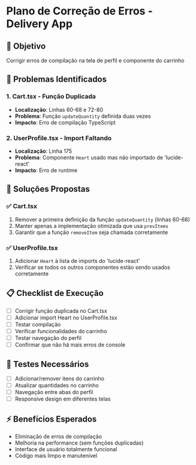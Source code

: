 # Plano de Correção de Erros - Delivery App

## 🎯 Objetivo
Corrigir erros de compilação na tela de perfil e componente do carrinho

## 🐛 Problemas Identificados

### 1. Cart.tsx - Função Duplicada
- **Localização**: Linhas 60-68 e 72-80
- **Problema**: Função `updateQuantity` definida duas vezes
- **Impacto**: Erro de compilação TypeScript

### 2. UserProfile.tsx - Import Faltando
- **Localização**: Linha 175
- **Problema**: Componente `Heart` usado mas não importado de 'lucide-react'
- **Impacto**: Erro de runtime

## 🔧 Soluções Propostas

### ✅ Cart.tsx
1. Remover a primeira definição da função `updateQuantity` (linhas 60-68)
2. Manter apenas a implementação otimizada que usa `prevItems`
3. Garantir que a função `removeItem` seja chamada corretamente

### ✅ UserProfile.tsx
1. Adicionar `Heart` à lista de imports do 'lucide-react'
2. Verificar se todos os outros componentes estão sendo usados corretamente

## 📋 Checklist de Execução

- [ ] Corrigir função duplicada no Cart.tsx
- [ ] Adicionar import Heart no UserProfile.tsx
- [ ] Testar compilação
- [ ] Verificar funcionalidades do carrinho
- [ ] Testar navegação do perfil
- [ ] Confirmar que não há mais erros de console

## 🧪 Testes Necessários

- [ ] Adicionar/remover itens do carrinho
- [ ] Atualizar quantidades no carrinho
- [ ] Navegação entre abas do perfil
- [ ] Responsive design em diferentes telas

## ⚡ Benefícios Esperados

- Eliminação de erros de compilação
- Melhoria na performance (sem funções duplicadas)
- Interface de usuário totalmente funcional
- Código mais limpo e manutenível